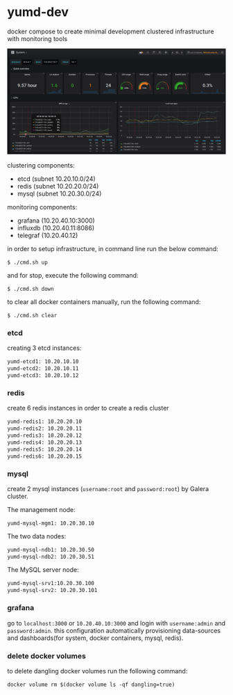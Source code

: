 # yumd-dev
docker compose to create minimal development clustered infrastructure with monitoring tools

![grafana](./pic/sys-board.png)


clustering components:
- etcd (subnet 10.20.10.0/24)
- redis (subnet 10.20.20.0/24)
- mysql (subnet 10.20.30.0/24)

monitoring components:
- grafana (10.20.40.10:3000)
- influxdb (10.20.40.11:8086)
- telegraf (10.20.40.12)

in order to setup infrastructure, in command line run the below command:
```
$ ./cmd.sh up
```

and for stop, execute the following command:
```
$ ./cmd.sh down
```

to clear all docker containers manually, run the following command:
```
$ ./cmd.sh clear
```

### etcd
creating 3 etcd instances:

```
yumd-etcd1: 10.20.10.10
yumd-etcd2: 10.20.10.11
yumd-etcd3: 10.20.10.12
```

### redis
create 6 redis instances in order to create a redis cluster

```
yumd-redis1: 10.20.20.10
yumd-redis2: 10.20.20.11
yumd-redis3: 10.20.20.12
yumd-redis4: 10.20.20.13
yumd-redis5: 10.20.20.14
yumd-redis6: 10.20.20.15
```

### mysql
create 2 mysql instances (```username:root``` and ```password:root```) by Galera cluster.

The management node:

```
yumd-mysql-mgm1: 10.20.30.10
```

The two data nodes:

```
yumd-mysql-ndb1: 10.20.30.50
yumd-mysql-ndb2: 10.20.30.51
```

The MySQL server node:

```
yumd-mysql-srv1:10.20.30.100
yumd-mysql-srv2: 10.20.30.101
```

### grafana
go to ```localhost:3000``` or ```10.20.40.10:3000``` and login with
```username:admin``` and ```password:admin```. this configuration automatically
provisioning data-sources and dashboards(for system, docker containers, mysql, redis).

### delete docker volumes
to delete dangling docker volumes run the following command:

```
docker volume rm $(docker volume ls -qf dangling=true)
```


